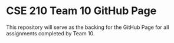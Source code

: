 # CSE 210 Team 10 GitHub Page

This repository will serve as the backing for the GitHub Page for all assignments completed by Team 10.
